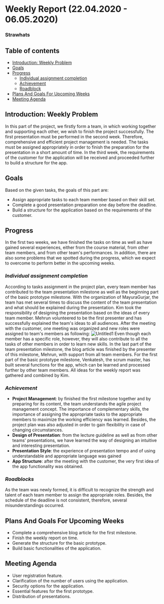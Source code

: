 # Weekly Report (22.04.2020 - 06.05.2020)                    
### Strawhats

## Table of contents
* [Introduction: Weekly Problem](#introduction)
* [Goals](#goals)
* [Progress](#progress)  
  - [Individual assignment completion](#individual)  
  - [Achievement](#achievement)  
  - [Roadblock](#roadblock)     
* [Plans And Goals For Upcoming Weeks](#plans)
* [Meeting Agenda](#meeting)

## Introduction: Weekly Problem <a name="introduction"></a>

In this part of the project, we firstly form a team, in which working together and supporting each other, we wish to finish the project successfully. The first presentation must be performed in the second week. Therefore, comprehensive and efficient project management is needed. The tasks must be assigned appropriately in order to finish the preparation for the presentation in a short amount of time. In the third week, the requirements of the customer for the application will be received and proceeded further to build a structure for the app.

## Goals <a name="data"></a>

Based on the given tasks, the goals of this part are:
* Assign appropriate tasks to each team member based on their skill set. 
* Complete a good presentation preparation one day before the deadline.
* Build a structure for the application based on the requirements of the customer.

## Progress

In the first two weeks, we have finished the tasks on time as well as have gained several experiences, either from the course material, from other team members, and from other team's performances. In addition, there are also some problems that we spotted during the progress, which we expect to overcome to perform better in the upcoming weeks.

### _Individual assignment completion_

According to tasks assignment in the project plan, every team member has contributed to the team presentation milestone as well as the beginning part of the basic prototype milestone. With the organization of MayuraGurjar, the team has met several times to discuss the content of the team presentation and what should be explained during the presentation. Kim took the responsibility of designing the presentation based on the ideas of every team member. Mehrun volunteered to be the first presenter and has successfully explained the team's ideas to all audiences.
After the meeting with the customer, one meeting was organized and new roles were assigned to team's members as following:
![Untitled1](uploads/d7c51fa7894ecffe874a0d9b0af29103/Untitled1.png)
Even though each member has a specific role, however, they will also contribute to all the tasks of other members in order to learn new skills. In the last part of the team presentation milestone, the blog article was finished by the presenter of this milestone, Mehrun, with support from all team members. For the first part of the basic prototype milestone, Venkatesh, the scrum master, has built several functions for the app, which can be learned and processed further by other team members. All ideas for the weekly report was gathered and combined by Kim. 

### _Achievement_

* __Project Management__: by finished the first milestone together and by preparing for its content, the team understands the agile project management concept. The importance of complementary skills, the importance of assigning the appropriate tasks to the appropriate members to maximize the working efficiency was learned. Besides, the project plan was also adjusted in order to gain flexibility in case of changing circumstances.
* __Design of Presentation__: from the lecture guideline as well as from other teams' presentations, we have learned the way of designing an intuitive and interesting presentation.
* __Presentation Style__: the experience of presentation tempo and of using understandable and appropriate language was gained
* __App Structure__: after the meeting with the customer, the very first idea of the app functionality was obtained.

### _Roadblocks_

As the team was newly formed, it is difficult to recognize the strength and talent of each team member to assign the appropriate roles. Besides, the schedule of the deadline is not consistent, therefore, several misunderstandings occurred.

## Plans And Goals For Upcoming Weeks

* Complete a comprehensive blog article for the first milestone.  
* Finish the weekly report on time.   
* Generate the structure for the basic prototype.  
* Build basic functionalities of the application.  

## Meeting Agenda

* User registration feature.
* Clarification of the number of users using the application.
* Security options for the application.
* Essential features for the first prototype.
* Distribution of presentations.